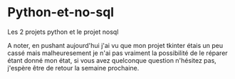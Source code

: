 # Python-et-no-sql
Les 2 projets python et le projet nosql


A noter, en pushant aujourd'hui j'ai vu que mon projet tkinter étais un peu cassé mais malheuresement je n'ai pas vraiment la possibilité de le réparer étant donné mon état, si vous avez quelconque question n'hésitez pas, j'espère être de retour la semaine prochaine.
